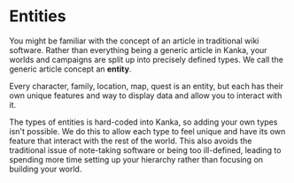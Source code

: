 # Entities

You might be familiar with the concept of an article in traditional wiki software. Rather than everything being a generic article in Kanka, your worlds and campaigns are split up into precisely defined types. We call the generic article concept an **entity**. 

Every character, family, location, map, quest is an entity, but each has their own unique features and way to display data and allow you to interact with it.

The types of entities is hard-coded into Kanka, so adding your own types isn't possible. We do this to allow each type to feel unique and have its own feature that interact with the rest of the world. This also avoids the traditional issue of note-taking software or being too ill-defined, leading to spending more time setting up your hierarchy rather than focusing on building your world.

